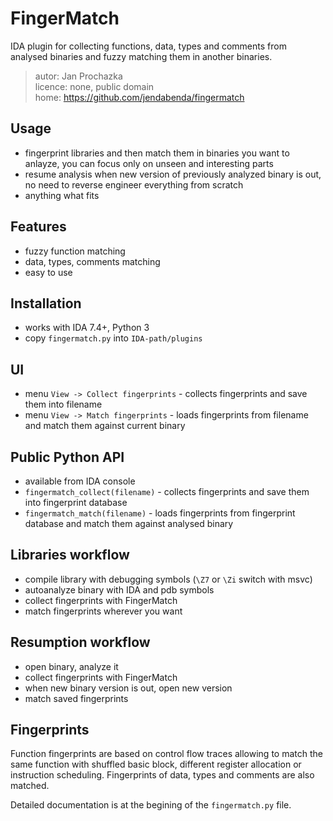 # FingerMatch

IDA plugin for collecting functions, data, types and comments from analysed binaries
and fuzzy matching them in another binaries.

> autor: Jan Prochazka<br>
> licence: none, public domain<br>
> home: https://github.com/jendabenda/fingermatch<br>


## Usage
 * fingerprint libraries and then match them in binaries you want to anlayze,
   you can focus only on unseen and interesting parts
 * resume analysis when new version of previously analyzed binary is out, no need to
   reverse engineer everything from scratch
 * anything what fits


## Features
 * fuzzy function matching
 * data, types, comments matching
 * easy to use


## Installation
 * works with IDA 7.4+, Python 3
 * copy `fingermatch.py` into `IDA-path/plugins`


## UI
 * menu `View -> Collect fingerprints` - collects fingerprints and save them into filename
 * menu `View -> Match fingerprints` - loads fingerprints from filename and match them against
   current binary


## Public Python API
 * available from IDA console
 * `fingermatch_collect(filename)` - collects fingerprints and save them into fingerprint database
 * `fingermatch_match(filename)` - loads fingerprints from fingerprint database and match them against analysed binary


## Libraries workflow
 * compile library with debugging symbols (`\Z7` or `\Zi` switch with msvc)
 * autoanalyze binary with IDA and pdb symbols
 * collect fingerprints with FingerMatch
 * match fingerprints wherever you want

## Resumption workflow
 * open binary, analyze it
 * collect fingerprints with FingerMatch
 * when new binary version is out, open new version
 * match saved fingerprints


## Fingerprints
Function fingerprints are based on control flow traces allowing to match the same function
with shuffled basic block, different register allocation or instruction scheduling.
Fingerprints of data, types and comments are also matched.

Detailed documentation is at the begining of the `fingermatch.py` file.
